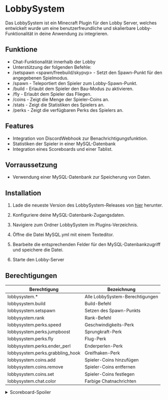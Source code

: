 # LobbySystem
Das LobbySystem ist ein Minecraft Plugin für den Lobby Server, welches entwickelt wurde um eine benutzerfreundliche und skalierbare Lobby-Funktionalität in deine Anwendung zu integrieren.

## Funktione
- Chat-Funktionalität innerhalb der Lobby
- Unterstützung der folgenden Befehle:
- /setspawn <spawn/freebuild/skypvp> - Setzt den Spawn-Punkt für den angegebenen Spielmodus.
- /spawn - Teleportiert den Spieler zum Lobby-Spawn-Punkt.
- /build - Erlaubt dem Spieler den Bau-Modus zu aktivieren.
- /fly - Erlaubt dem Spieler das Fliegen.
- /coins - Zeigt die Menge der Spieler-Coins an.
- /stats - Zeigt die Statistiken des Spielers an.
- /perks - Zeigt die verfügbaren Perks des Spielers an.

## Features
- Integration von DiscordWebhook zur Benachrichtigungsfunktion.
- Statistiken der Spieler in einer MySQL-Datenbank
- Integration eines Scoreboards und einer Tablist.

## Vorraussetzung
- Verwendung einer MySQL-Datenbank zur Speicherung von Daten.


## Installation
1. Lade die neueste Version des LobbySystem-Releases von [hier](https://github.com/Dustin284/LobbySystem/releases) herunter.

2. Konfiguriere deine MySQL-Datenbank-Zugangsdaten.
3. Navigiere zum Ordner LobbySystem im Plugins-Verzeichnis.
4. Öffne die Datei MySQL.yml mit einem Texteditor.
5. Bearbeite die entsprechenden Felder für den MySQL-Datenbankzugriff und speichere die Datei.
6. Starte den Lobby-Server

## Berechtigungen
| Berechtigung                       | Bezeichnung               |
|------------------------------------|---------------------------|
| lobbysystem.*                      | Alle LobbySystem-Berechtigungen |
| lobbysystem.build                  | Build-Befehl              |
| lobbysystem.setspawn               | Setzen des Spawn-Punkts    |
| lobbysystem.rank                   | Rank-Befehl              |
| lobbysystem.perks.speed            | Geschwindigkeits-Perk      |
| lobbysystem.perks.jumpboost        | Sprungkraft-Perk           |
| lobbysystem.perks.fly              | Flug-Perk                  |
| lobbysystem.perks.ender_perl       | Enderperlen-Perk           |
| lobbysystem.perks.grabbling_hook   | Greifhaken-Perk            |
| lobbysystem.coins.add              | Spieler-Coins hinzufügen   |
| lobbysystem.coins.remove           | Spieler-Coins entfernen    |
| lobbysystem.coins.set              | Spieler-Coins festlegen    |
| lobbysystem.chat.color             | Farbige Chatnachrichten             |


<details>
  <summary>Scoreboard-Spoiler</summary>
  <img src="/assets/x8fcVlxXR7CA_0klFFqzHQ.png"/>
</details>


